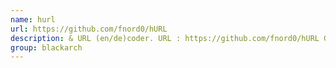 ```yaml
---
name: hurl
url: https://github.com/fnord0/hURL
description: & URL (en/de)coder. URL : https://github.com/fnord0/hURL Groups : blackarch blackarch-misc
group: blackarch
---
```

